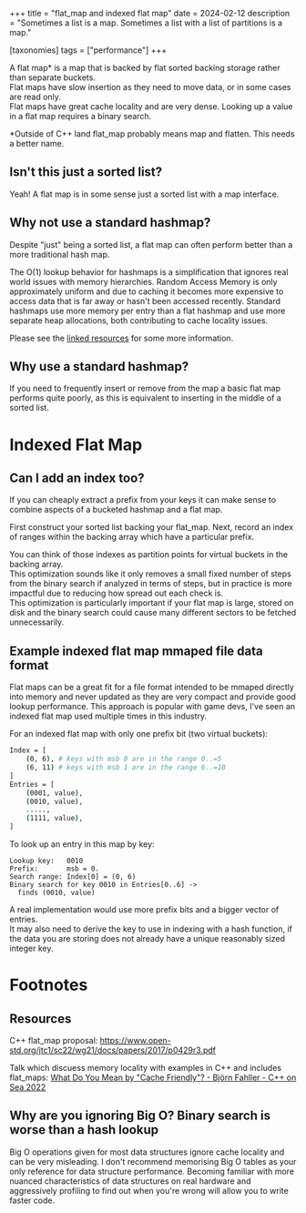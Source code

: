 +++
title = "flat_map and indexed flat map"
date = 2024-02-12
description = "Sometimes a list is a map. Sometimes a list with a list of partitions is a map."

[taxonomies]
tags = ["performance"]
+++

A flat map* is a map that is backed by flat sorted backing storage rather than separate buckets.  
Flat maps have slow insertion as they need to move data, or in some cases are read only.  
Flat maps have great cache locality and are very dense. Looking up a value in a flat map requires a binary search.

*Outside of C++ land flat_map probably means map and flatten. This needs a better name.

## Isn't this just a sorted list?

Yeah! A flat map is in some sense just a sorted list with a map interface.

## Why not use a standard hashmap?

Despite "just" being a sorted list, a flat map can often perform better than a more traditional hash map.

The O(1) lookup behavior for hashmaps is a simplification that ignores real world issues with memory hierarchies. Random Access Memory is only approximately uniform and due to caching it becomes more expensive to access data that is far away or hasn't been accessed recently.
Standard hashmaps use more memory per entry than a flat hashmap and use more separate heap allocations, both contributing to cache locality issues.

Please see the [linked resources](#resources) for some more information.

## Why use a standard hashmap?

If you need to frequently insert or remove from the map a basic flat map performs quite poorly, as this is equivalent to inserting in the middle of a sorted list.

# Indexed Flat Map

## Can I add an index too?

If you can cheaply extract a prefix from your keys it can make sense to combine aspects of a bucketed hashmap and a flat map.

First construct your sorted list backing your flat_map. Next, record an index of ranges within the backing array which have a particular prefix.

You can think of those indexes as partition points for virtual buckets in the backing array.  
This optimization sounds like it only removes a small fixed number of steps from the binary search if analyzed in terms of steps, but in practice is more impactful due to reducing how spread out each check is.  
This optimization is particularly important if your flat map is large, stored on disk and the binary search could cause many different sectors to be fetched unnecessarily.  

## Example indexed flat map mmaped file data format

Flat maps can be a great fit for a file format intended to be mmaped directly into memory and never updated as they are very compact and provide good lookup performance. This approach is popular with game devs, I've seen an indexed flat map used multiple times in this industry.

For an indexed flat map with only one prefix bit (two virtual buckets):

```sh
Index = [
    (0, 6), # keys with msb 0 are in the range 0..=5
    (6, 11) # keys with msb 1 are in the range 6..=10
]
Entries = [
    (0001, value),
    (0010, value),
    .....,
    (1111, value),
]
```

To look up an entry in this map by key:

```
Lookup key:   0010
Prefix:       msb = 0.
Search range: Index[0] = (0, 6)
Binary search for key 0010 in Entries[0..6] ->
  finds (0010, value)
```

A real implementation would use more prefix bits and a bigger vector of entries.  
It may also need to derive the key to use in indexing with a hash function, if the data you are storing does not already have a unique reasonably sized integer key.

# Footnotes

## Resources

C++ flat_map proposal: https://www.open-std.org/jtc1/sc22/wg21/docs/papers/2017/p0429r3.pdf

Talk which discuess memory locality with examples in C++ and includes flat_maps: [What Do You Mean by "Cache Friendly"? - Björn Fahller - C++ on Sea 2022](https://www.youtube.com/watch?v=yyNWKHoDtMs)

## Why are you ignoring Big O? Binary search is worse than a hash lookup

Big O operations given for most data structures ignore cache locality and can be very misleading. I don't recommend memorising Big O tables as your only reference for data structure performance. Becoming familiar with more nuanced characteristics of data structures on real hardware and aggressively profiling to find out when you're wrong will allow you to write faster code.
